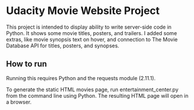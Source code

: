 # Udacity Movie Website Project

This project is intended to display ability to write server-side code in Python. It shows some movie titles, posters, and trailers. I added some extras, like movie synopsis text on hover, and connection to The Movie Database API for titles, posters, and synopses. 

## How to run

Running this requires Python and the requests module (2.11.1).

To generate the static HTML movies page, run entertainment_center.py from the command line using Python. The resulting HTML page will open in a browser.
